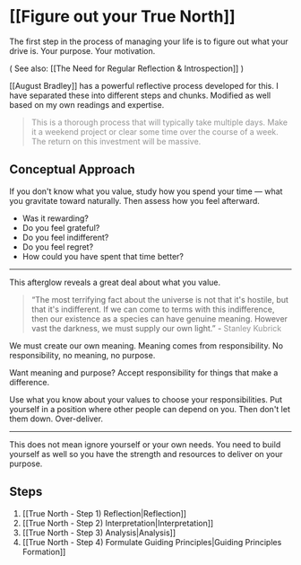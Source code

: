 # [[Figure out your True North]]

The first step in the process of managing your life is to figure out what your drive is. Your purpose. Your motivation.

( See also: [[The Need for Regular Reflection & Introspection]] )

[[August Bradley]] has a powerful reflective process developed for this. I have separated these into different steps and chunks. Modified as well based on my own readings and expertise.

> <span style="color:rgb(148, 148, 148)">This is a thorough process that will typically take multiple days. Make it a weekend project or clear some time over the course of a week. The return on this investment will be massive.</span>
## Conceptual Approach
If you don't know what you value, study how you spend your time — what you gravitate toward naturally. Then assess how you feel afterward.
- Was it rewarding?
- Do you feel grateful?
- Do you feel indifferent?
- Do you feel regret?
- How could you have spent that time better?
---
This afterglow reveals a great deal about what you value.

> “The most terrifying fact about the universe is not that it's hostile, but that it's indifferent. If we can come to terms with this indifference, then our existence as a species can have genuine meaning. However vast the darkness, we must supply our own light.” - <span style="color:rgb(148, 148, 148)">Stanley Kubrick</span> 

We must create our own meaning.
Meaning comes from responsibility.
No responsibility, no meaning, no purpose.

Want meaning and purpose? Accept responsibility for things that make a difference.

Use what you know about your values to choose your responsibilities. Put yourself in a position where other people can depend on you. Then don't let them down. Over-deliver.

---

This does not mean ignore yourself or your own needs. You need to build yourself as well so you have the strength and resources to deliver on your purpose.

## Steps
1. [[True North - Step 1) Reflection|Reflection]]
2. [[True North - Step 2) Interpretation|Interpretation]]
3. [[True North - Step 3) Analysis|Analysis]]
4. [[True North - Step 4) Formulate Guiding Principles|Guiding Principles Formation]]